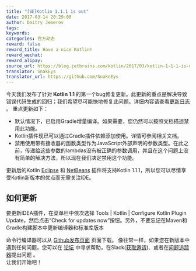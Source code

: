```yaml
---
title: "[译]Kotlin 1.1.1 is out"
date: 2017-03-14 20:29:00
author: Dmitry Jemerov
tags:
keywords:
categories: 官方动态
reward: false
reward_title: Have a nice Kotlin!
reward_wechat:
reward_alipay:
source_url: https://blog.jetbrains.com/kotlin/2017/03/kotlin-1-1-1-is-out/
translator: SnakEys
translator_url: https://github.com/SnakeEys
---
```


今天我们发布了针对<strong> Kotlin 1.1 </strong>的第一个bug修复更新。此更新的重点是解决导致错误代码生成的回归；我们希望尽可能快地修复此问题。详细内容请查看[更新日志](https://github.com/JetBrains/kotlin/blob/1.1.1/ChangeLog.md) 。
重点更新如下：

* 默认情况下，已启用Gradle增量编译。如果需要，您仍然可以按照文档描述禁用此功能。
* Kotlin插件现已可以通过Gradle插件依赖添加使用。详情可参阅相关文档。
* 禁用使用带有接收器的函数类型作为JavaScript外部声明的参数类型。在此之前，传递给这些参数的lambdas没有被正确的参数调用，并且在这个问题上没有简单的解决方法，所以现在我们决定禁用这个功能。

更新后的Kotlin [Eclipse](https://marketplace.eclipse.org/content/kotlin-plugin-eclipse) 和 [NetBeans](http://plugins.netbeans.org/plugin/68590/kotlin) 插件将支持Kotlin 1.1.1，所以您可以尽情享受Kotlin新版本的优点而无需关注IDE。
## 如何更新

要更新IDEA插件，在菜单栏中依次选择 Tools | Kotlin | Configure Kotlin Plugin Update，然后点击“Check for updates now”按钮。另外，不要忘记在Maven和Gradle构建脚本中更新编译器和标准库版本

命令行编译器可以从 [Github发布页面](https://github.com/JetBrains/kotlin/releases/tag/v1.1.1) 页面下载。
像往常一样，如果您在新版本中遇到任何问题，您可以在 [论坛](https://discuss.kotlinlang.org/) 中寻求帮助，在Slack([获取邀请](http://kotlinslackin.herokuapp.com/))、或者在[问题追踪器](https://youtrack.jetbrains.com/issues/KT)提出问题 。  
让我们开始吧！
